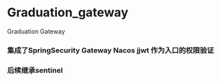 # Graduation_gateway
Graduation Gateway   
### 集成了SpringSecurity Gateway Nacos jjwt 作为入口的权限验证 
### 后续继承sentinel 
